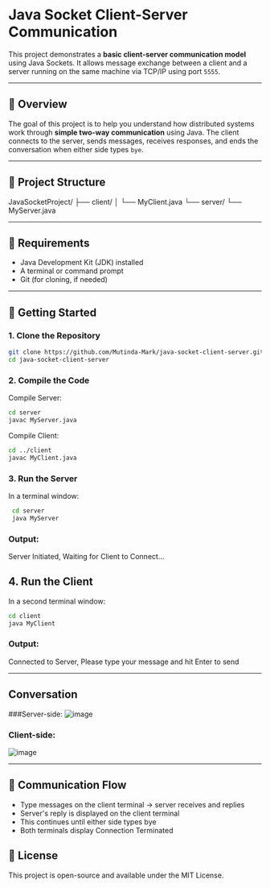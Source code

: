 # Java Socket Client-Server Communication

This project demonstrates a **basic client-server communication model** using Java Sockets. It allows message exchange between a client and a server running on the same machine via TCP/IP using port `5555`.

---

## 🧠 Overview

The goal of this project is to help you understand how distributed systems work through **simple two-way communication** using Java. The client connects to the server, sends messages, receives responses, and ends the conversation when either side types `bye`.

---

## 📁 Project Structure

JavaSocketProject/
├── client/
│ └── MyClient.java
└── server/
└── MyServer.java


---

## 🔧 Requirements

- Java Development Kit (JDK) installed
- A terminal or command prompt
- Git (for cloning, if needed)

---

## 🚀 Getting Started

### 1. Clone the Repository

  ```bash
  git clone https://github.com/Mutinda-Mark/java-socket-client-server.git
  cd java-socket-client-server
```

### 2. Compile the Code
Compile Server:
  ```bash
  cd server
  javac MyServer.java
```
Compile Client:
  ```bash
  cd ../client
  javac MyClient.java
```
### 3. Run the Server
In a terminal window:
   ```bash
    cd server
    java MyServer
```
### Output:
Server Initiated, Waiting for Client to Connect...

## 4. Run the Client
In a second terminal window:
  ```bash
  cd client
  java MyClient
```
### Output:
Connected to Server, Please type your message and hit Enter to send

---

## Conversation 
###Server-side:
![image](https://github.com/user-attachments/assets/55a85fdd-a315-46cf-b0bd-73ae2ba73012)

### Client-side:
![image](https://github.com/user-attachments/assets/ccb3fab2-b0ed-4f39-bb9d-af6600fb450a)

---

## 💬 Communication Flow
- Type messages on the client terminal → server receives and replies
- Server's reply is displayed on the client terminal
- This continues until either side types bye
- Both terminals display Connection Terminated

## 📜 License
This project is open-source and available under the MIT License.
